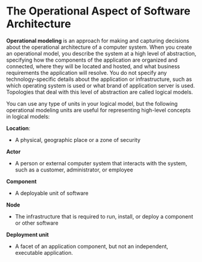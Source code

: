 # The Operational Aspect of Software Architecture 

**Operational modeling** is an approach for making and capturing decisions about the operational architecture of a computer system. When you create an operational model, you describe the system at a high level of abstraction, specifying how the components of the application are organized and connected, where they will be located and hosted, and what business requirements the application will resolve. You do not specify any technology-specific details about the application or infrastructure, such as which operating system is used or what brand of application server is used. Topologies that deal with this level of abstraction are called logical models.

You can use any type of units in your logical model, but the following operational modeling units are useful for representing high-level concepts in logical models:

**Location**: 
- A physical, geographic place or a zone of security

**Actor**
- A person or external computer system that interacts with the system, such as a customer, administrator, or employee

**Component**
- A deployable unit of software

**Node**
- The infrastructure that is required to run, install, or deploy a component or other software

**Deployment unit**
- A facet of an application component, but not an independent, executable application.

